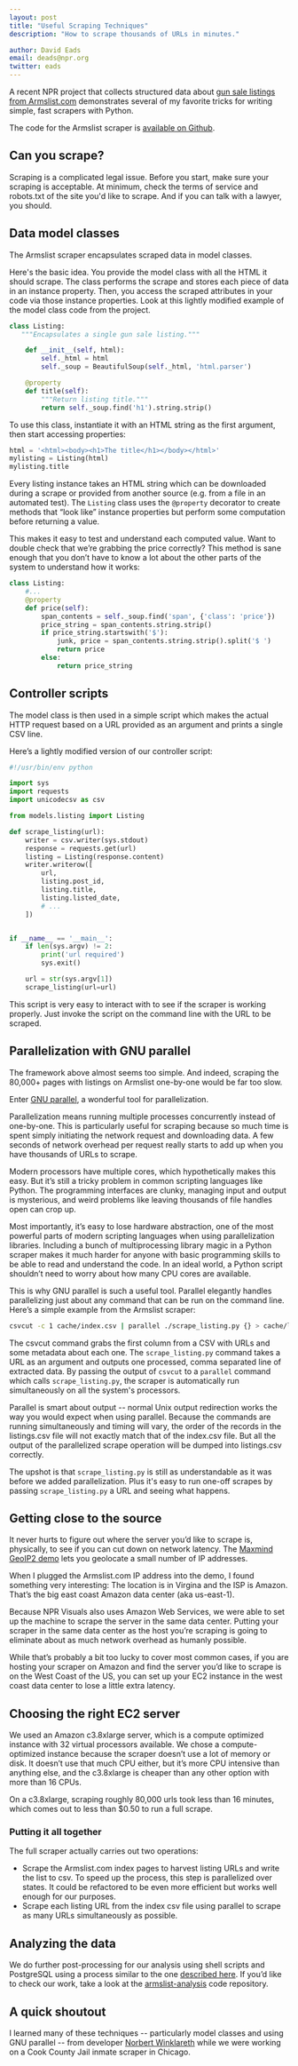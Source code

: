 ```yaml
---
layout: post
title: "Useful Scraping Techniques"
description: "How to scrape thousands of URLs in minutes."

author: David Eads
email: deads@npr.org
twitter: eads
---
```


A recent NPR project that collects structured data about [gun sale listings from Armslist.com](http://www.npr.org/sections/alltechconsidered/2016/06/17/482483537/semiautomatic-weapons-without-a-background-check-can-be-just-a-click-away) demonstrates several of my favorite tricks for writing simple, fast scrapers with Python.

The code for the Armslist scraper is [available on Github](https://github.com/nprapps/armslist-scraper).

## Can you scrape?

Scraping is a complicated legal issue. Before you start, make sure your scraping is acceptable. At minimum, check the terms of service and robots.txt of the site you'd like to scrape. And if you can talk with a lawyer, you should.

## Data model classes

The Armslist scraper encapsulates scraped data in model classes.

Here's the basic idea. You provide the model class with all the HTML it should scrape. The class performs the scrape and stores each piece of data in an instance property. Then, you access the scraped attributes in your code via those instance properties. Look at this lightly modified example of the model class code from the project.

```python
class Listing:
   """Encapsulates a single gun sale listing."""

    def __init__(self, html):
        self._html = html
        self._soup = BeautifulSoup(self._html, 'html.parser')

    @property
    def title(self):
        """Return listing title."""
        return self._soup.find('h1').string.strip()
```

To use this class, instantiate it with an HTML string as the first argument, then start accessing properties:

```python
html = '<html><body><h1>The title</h1></body></html>'
mylisting = Listing(html)
mylisting.title
```

Every listing instance takes an HTML string which can be downloaded during a scrape or provided from another source (e.g. from a file in an automated test). The `Listing` class uses the `@property` decorator to create methods that “look like” instance properties but perform some computation before returning a value.

This makes it easy to test and understand each computed value. Want to double check that we’re grabbing the price correctly? This method is sane enough that you don’t have to know a lot about the other parts of the system to understand how it works:

```python
class Listing:
    #...
    @property
    def price(self):
        span_contents = self._soup.find('span', {'class': 'price'})
        price_string = span_contents.string.strip()
        if price_string.startswith('$'):
            junk, price = span_contents.string.strip().split('$ ')
            return price
        else:
            return price_string
```

## Controller scripts

The model class is then used in a simple script which makes the actual HTTP request based on a URL provided as an argument and prints a single CSV line.

Here’s a lightly modified version of our controller script:

```python
#!/usr/bin/env python

import sys
import requests
import unicodecsv as csv

from models.listing import Listing

def scrape_listing(url):
    writer = csv.writer(sys.stdout)
    response = requests.get(url)
    listing = Listing(response.content)
    writer.writerow([
        url,
        listing.post_id,
        listing.title,
        listing.listed_date,
        # ...
    ])


if __name__ == '__main__':
    if len(sys.argv) != 2:
        print('url required')
        sys.exit()

    url = str(sys.argv[1])
    scrape_listing(url=url)
```

This script is very easy to interact with to see if the scraper is working properly. Just invoke the script on the command line with the URL to be scraped.

## Parallelization with GNU parallel

The framework above almost seems too simple. And indeed, scraping the 80,000+ pages with listings on Armslist one-by-one would be far too slow.

Enter [GNU parallel](http://www.gnu.org/software/parallel/), a wonderful tool for parallelization.

Parallelization means running multiple processes concurrently instead of one-by-one. This is particularly useful for scraping because so much time is spent simply initiating the network request and downloading data. A few seconds of network overhead per request really starts to add up when you have thousands of URLs to scrape. 

Modern processors have multiple cores, which hypothetically makes this easy. But it’s still a tricky problem in common scripting languages like Python. The programming interfaces are clunky, managing input and output is mysterious, and weird problems like leaving thousands of file handles open can crop up.

Most importantly, it’s easy to lose hardware abstraction, one of the most powerful parts of modern scripting languages when using parallelization libraries. Including a bunch of multiprocessing library magic in a Python scraper makes it much harder for anyone with basic programming skills to be able to read and understand the code. In an ideal world, a Python script shouldn’t need to worry about how many CPU cores are available. 
 
This is why GNU parallel is such a useful tool. Parallel elegantly handles parallelizing just about any command that can be run on the command line. Here’s a simple example from the Armslist scraper: 

```bash
csvcut -c 1 cache/index.csv | parallel ./scrape_listing.py {} > cache/listings.csv
```

The csvcut command grabs the first column from a CSV with URLs and some metadata about each one. The `scrape_listing.py` command takes a URL as an argument and outputs one processed, comma separated line of extracted data. By passing the output of `csvcut` to a `parallel` command which calls `scrape_listing.py`, the scraper is automatically run simultaneously on all the system's processors. 

Parallel is smart about output -- normal Unix output redirection works the way you would expect when using parallel.  Because the commands are running simultaneously and timing will vary, the order of the records in the listings.csv file will not exactly match that of the index.csv file. But all the output of the parallelized scrape operation will be dumped into listings.csv correctly.

The upshot is that `scrape_listing.py` is still as understandable as it was before we added parallelization. Plus it's easy to run one-off scrapes by passing `scrape_listing.py` a URL and seeing what happens. 

## Getting close to the source

It never hurts to figure out where the server you’d like to scrape is, physically, to see if you can cut down on network latency. The [Maxmind GeoIP2 demo](https://www.maxmind.com/en/geoip-demo) lets you geolocate a small number of IP addresses. 

When I plugged the Armslist.com IP address into the demo, I found something very interesting: The location is in Virgina and the ISP is Amazon. That’s the big east coast Amazon data center (aka us-east-1).

Because NPR Visuals also uses Amazon Web Services, we were able to set up the machine to scrape the server in the same data center. Putting your scraper in the same data center as the host you’re scraping is going to eliminate about as much network overhead as humanly possible. 

While that’s probably a bit too lucky to cover most common cases, if you are hosting your scraper on Amazon and find the server you’d like to scrape is on the West Coast of the US, you can set up your EC2 instance in the west coast data center to lose a little extra latency.

## Choosing the right EC2 server

We used an Amazon c3.8xlarge server, which is a compute optimized instance with 32 virtual processors available. We chose a compute-optimized instance because the scraper doesn’t use a lot of memory or disk. It doesn’t use that much CPU either, but it’s more CPU intensive than anything else, and the c3.8xlarge is cheaper than any other option with more than 16 CPUs. 

On a c3.8xlarge, scraping roughly 80,000 urls took less than 16 minutes, which comes out to less than $0.50 to run a full scrape.

### Putting it all together

The full scraper actually carries out two operations:

* Scrape the Armslist.com index pages to harvest listing URLs and write the list to csv. To speed up the process, this step is parallelized over states. It could be refactored to be even more efficient but works well enough for our purposes.
* Scrape each listing URL from the index csv file using parallel to scrape as many URLs simultaneously as possible.

## Analyzing the data

We do further post-processing for our analysis using shell scripts and PostgreSQL using a process similar to the one [described here](http://blog.apps.npr.org/2014/09/02/reusable-data-processing.html). If you’d like to check our work, take a look at the [armslist-analysis](https://github.com/nprapps/armslist-analysis) code repository.

## A quick shoutout

I learned many of these techniques -- particularly model classes and using GNU parallel -- from developer [Norbert Winklareth](https://www.linkedin.com/in/norbertwinklareth) while we were working on a Cook County Jail inmate scraper in Chicago.

